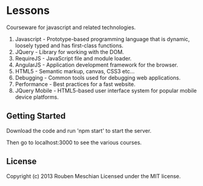 # Lessons

Courseware for javascript and related technologies.

1. Javascript - Prototype-based programming language that is dynamic, loosely typed and has first-class functions.
2. JQuery - Library for working with the DOM.
3. RequireJS - JavaScript file and module loader.
4. AngularJS - Application development framework for the browser.
5. HTML5 - Semantic markup, canvas, CSS3 etc...
6. Debugging - Common tools used for debugging web applications.
7. Performance - Best practices for a fast website.
8. JQuery Mobile - HTML5-based user interface system for popular mobile device platforms.

## Getting Started
Download the code and run 'npm start' to start the server.

Then go to localhost:3000 to see the various courses.

## License
Copyright (c) 2013 Rouben Meschian
Licensed under the MIT license.
